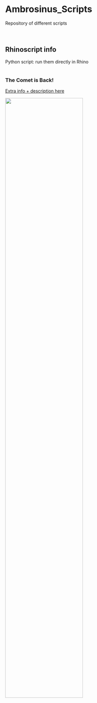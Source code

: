# Ambrosinus_Scripts 
Repository of different scripts <br><br><br>

## Rhinoscript info
Python script: run them directly in Rhino <br><br>


### The Comet is Back!
<a href="https://ambrosinus.altervista.org/blog/the-comet-is-back-python-rhinoscript/" target="_blank">Extra info + description here</a>

<img src="https://ambrosinus.altervista.org/blog/wp-content/uploads/2021/01/Comet-is-back.jpg" width="70%" height="70%">

